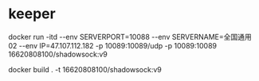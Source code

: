 # keeper
docker run -itd --env SERVERPORT=10088 --env SERVERNAME=全国通用02 --env IP=47.107.112.182 -p 10089:10089/udp -p 10089:10089 16620808100/shadowsock:v9

docker build . -t 16620808100/shadowsock:v9